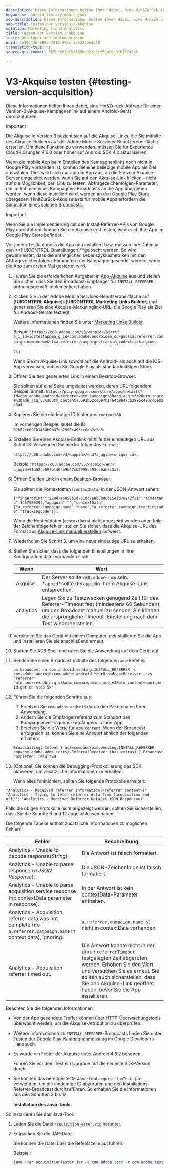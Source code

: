 ```yaml
---
description: Diese Informationen helfen Ihnen dabei, eine Hin&Zurück-Abfrage für einen Version-3-Akquise-Kampagnenlink auf einem Android-Gerät durchzuführen.
keywords: android;library;mobile;sdk
seo-description: Diese Informationen helfen Ihnen dabei, eine Hin&Zurück-Abfrage für einen Version-3-Akquise-Kampagnenlink auf einem Android-Gerät durchzuführen.
seo-title: Testen der Version-3-Akquise
solution: Marketing Cloud,Analytics
title: Testen der Version-3-Akquise
topic: Developer and implementation
uuid: 5e38b43d-389e-4412-99e5-3e6223b6ad28
translation-type: ht
source-git-commit: 657e8b93d1516690ad21d6cf504f9c8f611747b6

---
```



# V3-Akquise testen {#testing-version-acquisition}

Diese Informationen helfen Ihnen dabei, eine Hin&amp;Zurück-Abfrage für einen Version-3-Akquise-Kampagnenlink auf einem Android-Gerät durchzuführen.

>[!IMPORTANT]
>
>Die Akquise in Version 3 bezieht sich auf die Akquise-Links, die Sie mithilfe des Akquise-Builders auf der Adobe Mobile Services-Benutzeroberfläche erstellen. Um diese Funktion zu verwenden, müssen Sie für Experience Cloud-Lösungen 4.6.0 oder höher auf Android SDK 4.x aktualisieren.

Wenn die mobile App beim Erstellen des Kampagnenlinks noch nicht in Google Play vorhanden ist, können Sie eine beliebige mobile App als Ziel auswählen. Dies wirkt sich nur auf die App aus, an die Sie vom Akquise-Server umgeleitet werden, wenn Sie auf den Akquise-Link klicken – nicht auf die Möglichkeit, den Link zu testen. Abfragezeichenfolgen-Parameter, die im Rahmen eines Kampagnen-Broadcasts an die App übergeben werden, wenn diese installiert wird, werden an den Google Play Store übergeben. Hin&amp;Zurück-Akquisetests für mobile Apps erfordern die Simulation eines solchen Broadcasts.

>[!IMPORTANT]
>
>Wenn Sie die Implementierung mit den Install-Referrer-APIs von Google Play durchführen, können Sie die Akquise erst testen, wenn sich Ihre App im Google Play Store befindet.

Vor jedem Testlauf muss die App neu installiert bzw. müssen ihre Daten in den **[!UICONTROL Einstellungen]**gelöscht werden. So wird gewährleistet, dass die anfänglichen Lebenszyklusmetriken mit den Abfragezeichenfolgen-Parametern der Kampagne gesendet werden, wenn die App zum ersten Mal gestartet wird.

1. Führen Sie die erforderlichen Aufgaben in [App-Akquise](/help/android/acquisition-main/acquisition.md) aus und stellen Sie sicher, dass Sie den Broadcast-Empfänger für `INSTALL_REFERRER` ordnungsgemäß implementiert haben.

1. Klicken Sie in der Adobe Mobile Services-Benutzeroberfläche auf **[!UICONTROL Akquise]**>**[!UICONTROL  Marketing Links Builder]** und generieren Sie eine Akquise-Marketinglink-URL, die Google Play als Ziel für Android-Geräte festlegt.

   Weitere Informationen finden Sie unter [Marketing Links Builder](/help/using/acquisition-main/c-marketing-links-builder/c-marketing-links-builder.md).

   Beispiel: `https://c00.adobe.com/v3/<appid>/start?a_i_id=iostestapp&a_g_id=com.adobe.android&a_dd=g&ctxa.referrer.campaign.name=name&ctxa.referrer.campaign.trackingcode=trackingcode`.

   >[!TIP]
   >
   >Wenn Sie im Akquise-Link sowohl auf die Android- als auch auf die iOS-App verweisen, nutzen Sie Google Play als standardmäßigen Store.

1. Öffnen Sie den generierten Link in einem Desktop-Browser.

   Sie sollten auf eine Seite umgeleitet werden, deren URL folgendem Beispiel ähnelt:
   `https://play.google.com/store/apps/details?id=com.adobe.android&referrer=utm_campaign%3Dadb_acq_v3%26utm_source%3Dadb_acq_v3%26utm_content%3D91b52ce097b1464b9b47cb2995c493cc6ab2c3a3`

1. Kopieren Sie die eindeutige ID hinter `utm_content%3D`.

   Im vorherigen Beispiel lautet die ID `91b52ce097b1464b9b47cb2995c493cc6ab2c3a3`.

1. Erstellen Sie einen Akquise-Endlink mithilfe der eindeutigen URL aus Schritt 3. Verwenden Sie hierfür folgendes Format:

   `https://c00.adobe.com/v3/<appid>/end?a_ugid=<unique id>`.

   Beispiel: `https://c00.adobe.com/v3/<appid>/end?a_ugid=91b52ce097b1464b9b47cb2995c493cc6ab2c3a3`.

1. Öffnen Sie den Link in einem Desktop-Browser.

   Sie sollten die Kontextdaten (`contextData`) in der JSON-Antwort sehen:

   `{"fingerprint":"228d7e6058b1d731dc7a8b8bd0c15e1d78242f31","timestamp":1457989293,"appguid":"","contextData":{"a.referrer.campaign.name":"name","a.referrer.campaign.trackingcode":"trackingcode"}}.`

   Wenn die Kontextdaten (`contextData`) nicht angezeigt werden oder Teile der Zeichenfolge fehlen, stellen Sie sicher, dass die Akquise-URL das Format aus [Akquise-Link manuell erstellen](/help/using/acquisition-main/c-marketing-links-builder/acquisition-link-manual.md) aufweist.
1. Wiederholen Sie Schritt 3, um eine neue eindeutige URL zu erhalten.
1. Stellen Sie sicher, dass die folgenden Einstellungen in Ihrer Konfigurationsdatei vorhanden sind:

   | Wenn | Wert |
   |--- |--- |
   | Akquise | Der Server sollte `c00.adobe.com` sein. *`appid`*sollte der`appid`in Ihrem Akquise-Link entsprechen. |
   | analytics | Legen Sie zu Testzwecken genügend Zeit für das Referrer-Timeout fest (mindestens 60 Sekunden), um den Broadcast manuell zu senden. Sie können die ursprüngliche Timeout-Einstellung nach dem Test wiederherstellen. |

1. Verbinden Sie das Gerät mit einem Computer, deinstallieren Sie die App und installieren Sie sie anschließend erneut.
1. Starten Sie ADB Shell und rufen Sie die Anwendung auf dem Gerät auf.
1. Senden Sie einen Broadcast mithilfe des folgenden `adb`-Befehls:

   `am broadcast -a com.android.vending.INSTALL_REFERRER -n com.adobe.android/com.adobe.android.YourBroadcastReceiver --es "referrer" "utm_source=adb_acq_v3&utm_campaign=adb_acq_v3&utm_content=<unique id get on step 5>"`

1. Führen Sie die folgenden Schritte aus:
   1. Ersetzen Sie `com.adobe.android` durch den Paketnamen Ihrer Anwendung.
   1. Ändern Sie die Empfängerreferenz zum Standort des Kampagnenverfolgungs-Empfängers in Ihrer App
   1. Ersetzen Sie die Werte für `utm_content`.
   Wenn der Broadcast erfolgreich ist, können Sie eine Antwort ähnlich der folgenden erhalten:

   `Broadcasting: Intent
{ act=com.android.vending.INSTALL_REFERRER cmp=com.adobe.adms.tests/.ReferralReceiver (has extras) }
Broadcast completed: result=0`

1. (Optional) Sie können die Debugging-Protokollierung des SDK aktivieren, um zusätzliche Informationen zu erhalten.

   Wenn alles funktioniert, sollten Sie folgende Protokolle erhalten:

`"Analytics - Received referrer information(<referrer content>)"   "Analytics - Trying to fetch referrer data from (acquisition end url)"; "Analytics - Received Referrer Data(<A JSON Response>)"`

Falls die obigen Protokolle nicht angezeigt werden, sollten Sie sicherstellen, dass Sie die Schritte 6 und 12 abgeschlossen haben.

Die folgende Tabelle enthält zusätzliche Informationen zu möglichen Fehlern:

| Fehler | Beschreibung |
|--- |--- |
| Analytics - Unable to decode response(*String*). | Die Antwort ist falsch formatiert. |
| Analytics - Unable to parse response (*a JSON Response*). | Die JSON-Zeichenfolge ist falsch formatiert. |
| Analytics - Unable to parse acquisition service response (no contextData parameter in response). | In der Antwort ist kein contextData-Parameter enthalten. |
| Analytics - Acquisition referrer data was not complete (no `a.referrer.campaign.name` in context data), ignoring. | `a.referrer.campaign.name` ist nicht in contextData vorhanden. |
| Analytics - Acquisition referrer timed out. | Die Antwort konnte nicht in der durch `referrerTimeout` festgelegten Zeit abgerufen werden. Erhöhen Sie den Wert und versuchen Sie es erneut.  Sie sollten auch sicherstellen, dass Sie den Akquise-Link geöffnet haben, bevor Sie die App installieren. |

Beachten Sie die folgenden Informationen:

* Von der App gesendete Treffer können über HTTP-Überwachungstools überwacht werden, um die Akquise-Attribution zu überprüfen.
* Weitere Informationen zu `INSTALL_REFERRER`-Broadcasts finden Sie unter [Testen der Google Play-Kampagnenmessung](https://developers.google.com/analytics/solutions/testing-play-campaigns) im Google Developers-Handbuch.

* Es wurde ein Fehler der Akquise unter Android 4.8.2 behoben.

   Führen Sie vor dem Test ein Upgrade auf die neueste SDK-Version durch.

* Sie können das bereitgestellte Java-Tool `acquisitionTest.jar` verwenden, um die eindeutige ID abzurufen und den Installations-Referrer-Broadcast durchzuführen. So erhalten Sie die Informationen aus den Schritten 3 bis 12.

   **Installation des Java-Tools**

So installieren Sie das Java-Tool:

1. Laden Sie die Datei [`acquisitionTester.zip`](/help/android/assets/acquisitionTester.zip) herunter.

1. Entpacken Sie die JAR-Datei.

   Sie können die Datei über die Befehlszeile ausführen.

   Beispiel:

   ```java
   java -jar acquisitionTester.jar -a com.adobe.test -r com.adobe.test.ReferrerReceiver -l "https://c00.adobe.com/v3/appid/start?a_i_id=123456&a_g_id=com.adobe.test&a_dd=i&ctxa.referrer.campaign.name=name&ctxa.referrer.campaign.trackingcode=1234
   ```
